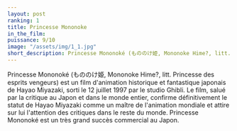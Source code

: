 ```yaml
---
layout: post
ranking: 1
title: Princesse Mononoke
in_the_film: 
puissance: 9/10
image: "/assets/img/1_1.jpg"
short_description: Princesse Mononoké (もののけ姫, Mononoke Hime?, litt. Princesse des esprits vengeurs) est un film d'animation historique et fantastique japonais de Hayao Miyazaki, sorti le 12 juillet 1997 par le studio Ghibli. Le film, salué par la critique au Japon et dans le monde entier, confirme définitivement le statut de Hayao Miyazaki comme un maître de l'animation mondiale et attire sur lui l'attention des critiques dans le reste du monde. Princesse Mononoké est un très grand succès commercial au Japon.
---
```


Princesse Mononoké (もののけ姫, Mononoke Hime?, litt. Princesse des esprits vengeurs) est un film d'animation historique et fantastique japonais de Hayao Miyazaki, sorti le 12 juillet 1997 par le studio Ghibli. Le film, salué par la critique au Japon et dans le monde entier, confirme définitivement le statut de Hayao Miyazaki comme un maître de l'animation mondiale et attire sur lui l'attention des critiques dans le reste du monde. Princesse Mononoké est un très grand succès commercial au Japon.
